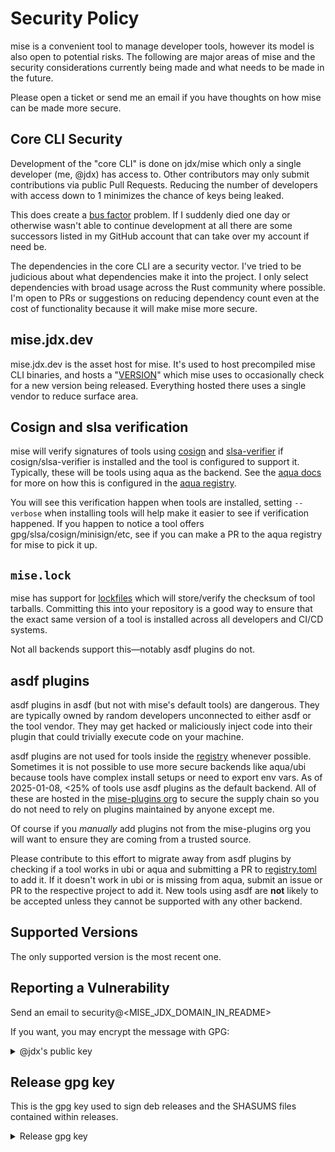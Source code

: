 # Security Policy

mise is a convenient tool to manage developer tools, however its model is also open to potential risks. The following
are major areas of mise and the security considerations currently being made and what needs to be made in the future.

Please open a ticket or send me an email if you have thoughts on how mise can be made more secure.

## Core CLI Security

Development of the "core CLI" is done on jdx/mise which only a single developer (me, @jdx) has access to.
Other contributors may only submit contributions via public Pull Requests. Reducing the number
of developers with access down to 1 minimizes the chance of keys being leaked.

This does create a [bus factor](https://en.wikipedia.org/wiki/Bus_factor) problem. If I suddenly died one day
or otherwise wasn't able to continue development at all there are some successors listed in my GitHub account
that can take over my account if need be.

The dependencies in the core CLI are a security vector. I've tried to be judicious about what dependencies make it into
the project. I only select dependencies with broad usage across the Rust community where possible.
I'm open to PRs or suggestions on reducing dependency count even at the cost of functionality because it will make
mise more secure.

## mise.jdx.dev

mise.jdx.dev is the asset host for mise. It's used to host precompiled mise CLI binaries, and hosts a "[VERSION](https://mise.jdx.dev/VERSION)"
which mise uses to occasionally check for a new version being released. Everything hosted there uses a single
vendor to reduce surface area.

## Cosign and slsa verification

mise will verify signatures of tools using [cosign](https://docs.sigstore.dev/) and [slsa-verifier](https://github.com/slsa-framework/slsa-verifier)
if cosign/slsa-verifier is installed and the tool is configured to support it. Typically, these will be tools using aqua as the backend.
See the [aqua docs](https://aquaproj.github.io/docs/reference/security/cosign-slsa) for more on how this is
configured in the [aqua registry](https://github.com/aquaproj/aqua-registry).

You will see this verification happen when tools are installed, setting `--verbose` when installing tools will help
make it easier to see if verification happened. If you happen to notice a tool offers gpg/slsa/cosign/minisign/etc, see if you can
make a PR to the aqua registry for mise to pick it up.

## `mise.lock`

mise has support for [lockfiles](https://mise.jdx.dev/configuration/settings.html#lockfile) which will
store/verify the checksum of tool tarballs. Committing this into your repository is a good way to ensure
that the exact same version of a tool is installed across all developers and CI/CD systems.

Not all backends support this—notably asdf plugins do not.

## asdf plugins

asdf plugins in asdf (but not with mise's default tools) are dangerous. They are typically owned by random developers
unconnected to either asdf or the tool vendor. They may get hacked or maliciously inject code into
their plugin that could trivially execute code on your machine.

asdf plugins are not used for tools inside the [registry](https://github.com/jdx/mise/blob/main/registry.toml) whenever possible.
Sometimes it is not possible to use more secure backends like aqua/ubi because tools have complex install
setups or need to export env vars. As of 2025-01-08, <25% of tools use asdf plugins as the default backend.
All of these are hosted in the [mise-plugins org](https://github.com/mise-plugins) to secure the supply
chain so you do not need to rely on plugins maintained by anyone except me.

Of course if you _manually_ add plugins not from the mise-plugins org you will want to ensure they
are coming from a trusted source.

Please contribute to this effort to migrate away from asdf plugins by checking if a tool works in ubi or aqua and submitting a PR to
[registry.toml](https://github.com/jdx/mise/blob/main/registry.toml) to add it. If it doesn't work
in ubi or is missing from aqua, submit an issue or PR to the respective project to add it. New tools
using asdf are **not** likely to be accepted unless they cannot be supported with any other backend.

## Supported Versions

The only supported version is the most recent one.

## Reporting a Vulnerability

Send an email to security@<MISE_JDX_DOMAIN_IN_README>

If you want, you may encrypt the message with GPG:

<details>
  <summary>@jdx's public key</summary>

```
-----BEGIN PGP PUBLIC KEY BLOCK-----

mQINBGQfPjUBEADAtjLxcoJlHYNwvN8xYEai/waWZpnKvNWP86kYuX5xqb/GR1wZ
TQ4usQPcpTj60XQaF3jUwtW8/1PH/gQv0516qAIlqHVvvMyGD/u2iwr+U8JtIGWf
B87mL2aMvg6GqXoR3dgCtYkHd839Z0wVFOvgkzWdx3jOWE73KQpN0PeunBNsCw/K
4wR/gEBNfiAbi0i3RIbpSKHTtRZ1e/1+1o2jxz48a/IdCzFzN9zOplfhASo0C/AB
PSjlFnvlB5jjWqyGln6ycunEn0dhdzi7f1MdfNmj19tqqQYKYIy3AOFiRNqKLlWo
dOPTJMYdCD8CkLh5GTOWq0xZZ/s5bHiw2KuQxyZsm2eo4MH7pOEHuH1yFjyrbli7
/8/iLfaGx89aK7Krt+dd60XMPQh8rGjClVdC8GQS8XMjerjdk5g22dd7s5n7shGm
gZalidw3CFppO2po1YR8yNc5UJz7gzGCZsQfyC1Ao376BFM/cXlnje6RG2Unsy8O
uKE2O5vFOmppoWmaM5KcCFLa7NP2Wu8Y8CaoDZaBZeGFHffvxSKh/J69ECVvTM91
Xn8B0COiiqkYKpqNf+KgGXzQvj3ABKG0Q27T5VUHW3F1jdPKjbMmdbqorRDr7v0a
PZSwqrlTenZVCVdEsRHsHevIZ6+neZ3hHEk66EtaG45Qkna2EahhS+IPGQARAQAB
tCBKZWZmcmV5IERpY2tleSA8Z3BnQGpkeGNvZGUuY29tPokCVAQTAQgAPhYhBDFB
ttCiFJlyWolR/FCs4PPr5+BHBQJkHz41AhsDBQkHhh9cBQsJCAcCBhUKCQgLAgQW
AgMBAh4BAheAAAoJEFCs4PPr5+BHUsIP/0AL/lTNZ22yynIE7EXwWsLTolrNHiaz
79s/MH04i1IazkElvY7MVL0iTqozYnSaEJ7BhtNPUkoCX79cLHKv/nD9CJF8qwcK
GgYCirXGEol30P1s2K2c1Rr4wcul+SamQ2vHrBes+/0ksuvK9yAZV6y8nWCukO4Z
5B4DVHuvQ0UmJ6tWf53sFpRnLWB+8VB1n931uZXeHjxo2s5/x3E2FknH6/l8/+Ey
d9T44RzlOwkZYTrw08O1PLLNGkOxdD3sGi7Q/JSPHmlhBBqpnqxT4wOFJQnluJji
ed4qlB4oXa2CM2VkbSdmQ6ls67Qju0/LKsYwd7QNpo/fODXR3MLIQDUo9ZzKmvgB
r9L2BQDz4vOKdYSm2MLyGsB6W9GsVHVjnGnZWhiKOOH1jxnI2y6btJZNQYemMtLo
Y7DlTogRaq1h62WHkm3cbPqXYpfEBH9AJRAZgyUbc703BJfr5i8epoRajP/jxTVi
PtIak2/kJu6adxJ+nutz+1ycc8XBlfAnSTj87wKXM0nsboK3Kyd5cZ2m7CFF7tIY
y/Ti7jVbVNMH6OugoCLYXnINIW3QFBKhM7/uouukN3ww5zJ58w0mqkySzxiY4jr8
OOLW9oARmq4gvevRmnd97hmmu1h0A3TPOzbr97zF8xCjKkf04IpdfMPEccNg1jWK
QEqn+1m3XNdDuQINBGQfPjUBEACu7zv4/gNxUDCwbnkkK7wQL3sX7yZKkhGZgpXR
H9h+mAf/DlhKo8yqJiR0C6z+QcsSM1a3RvHHBdRnsun/jEzScP2o5ShQKLCq68qb
JlSh/FSQQTYTEjC/t4ccMLIYbsccJd+Xg9cRuqGN/jE/SWNwUGrf2FuKQQkTTcrN
tiHwXHLxUlIHYckyKq4UggL8icaONSpwAWLEwi0u2muMMZHzFnHT33W8+iFHmjCd
osHZaArWXiQlYQFeoxvnT2hkUK/uQC7ZANup4ebuQr4ZLgo7kWUOKlwpucNFscFy
oIVuNeVYq0ijz1urNMnzGF6Pz0SVjr91lyHGmAdODpYz6vZZ5ipDDrXXDHTyET5c
j8zUYkbbtxEaE0+MpAN8wrtxmtXt3QMV4MfncJzvKmhFcaRFjvgG+PtC4cxVsmLK
BD9WKxni0e1jcWPtoRw5LvAinqgTzCF4iw9rUwITWBVg+T2d6kTokTW7J2mrGNSp
WiE/Gq2+3kzs0BOIPc9h2tzTkhHbsZz9ZTFXLzutxKzfamBVGr0B7MR9wnOyVgQW
cohmCEhcEIgKiPnmcobXiWE/NpvbtyE7KBVXVFEDvIdpWUf9OaUZNau5gwg6MJRF
zdWLj2Y7LYK1NbmJWrzg8V3KeBCMxKlVS463DPWMQzfmpMYYravpW1gkekXqxMP6
gBvRfwARAQABiQI8BBgBCAAmFiEEMUG20KIUmXJaiVH8UKzg8+vn4EcFAmQfPjUC
GwwFCQeGH1wACgkQUKzg8+vn4EdAbxAAr4SMo8VvAhFlJd/WQlifgREj0On6UFee
YCKNA8/1cJnXCxb+kQJXLCcYBHGq07NV9OkzCZBLiGM13f0DF/YfcDbUq1ISivoo
JwTUII48Q1aQseWc3JxkgLPi9CjxE48ynEeFi582Bsz0auzUGk1dbVfJbbpDKd83
/vZImxN+sfa9no/7l5wsNVIOhPSQrv3BDjMAuqkUIZHNYsp6i3Fo4cj7e6qy4HpG
XaUnyTsivI2ifr3AYgbg6sgcXmgi0WRipnrX9D99usXfNxi5PNEI3mJF8Tq8bOjy
JDZd5duJ2Or4yH/LrAOmrCQxC5nNmsHm2uGHRcab4lUDMoPWkDFOzbtY/iAJtQGZ
Vg9o7cVhAXFSgHzSwC8bjGwPwNdmL719wzAvpOB0qmeHo5oqrKcCyz7qgryYvOhH
ZjHmfc++FDuQGhYv8yNAMpPkg2ZfZSD7AM0KigNp0bsOYPhM6n0EqCzoX5SjzSp3
v+asbUPbVC5G7/YbkNhyohf9iNXqyMrWnYL86LnXIMTi6Sto01BLfRs0QiqztahQ
JuSHoeBpoXY/yMoHYQCd/O7D12Ha5XDdYfXP0Yf9glS+r+YaVYXxcJ6O/DfV6QEk
MFPobhR7zlCShd7TdY1a41uxTGB+Wmn4DO0s/wzSgdgxIzG+TM1X47owe7l5RiI1
1wxfuzN2+ao=
=/CHf
-----END PGP PUBLIC KEY BLOCK-----

```

</details>

## Release gpg key

This is the gpg key used to sign deb releases and the SHASUMS files
contained within releases.

<details>
  <summary>Release gpg key</summary>

```
-----BEGIN PGP PUBLIC KEY BLOCK-----
mQINBGWUNRYBEAC1Sz9QTV039Kxez3Olzf0bLPKFjyRovwx1sTCUZUfkYid9qlSw
4VyWb5M51Og3mSwwD+p55aMMESapqIAer16Mh+rVy2TfYcQ42HfYjoDrgrBlV8Cw
FutPowt7FpdmUEH4I4ax4fE4gvlHzRXksHQHqDNFcBxSKGnwakknLEOQqW0FEIMH
BJSPyFTOp8tPqvOXlYXWuL1Kk4dc0MQujk5NbKznWP4VSTBEJgamTDlOg9FEYBQq
H/zSN7X8X2GBA+D9LqHX+ZBzlvQen2LSD4nl4EhKNOZy7C/bfaOKt4olxhGSrw9+
d7s/LfqmgjN508Wnzih3PS8VwvfDI04ch0s0SDUfYh8z8atEddc9mXCv9/YSNtl3
/QAHIEX4E5arqY7OYlRyazR7otCihPeL5rjTSfhw/g1In6IfZsY+CmobvCuBQj9B
SDJQR+mOawV4T758oDkOtbg1Got0vXGog9yXKulYgzC6/8eX7rcXIsK7qdQTrjy5
N/vwjevcZB2Y7rpD+9GZzMj112W9X6eFDxMrV+Os6DsS7FRPtCzUlm8Yth/BQoSr
Fx90eBTSxCeEtpDDnpUtcYX0jTJHChenoxNnTTCeQVdtcJPcZL8Kf5yVq/JFu/07
ZD4LlvPIzpI1myjQyDlXWdsn/N10xDEFl067dkpLvF01fayI7A2UbUOl9QARAQAB
tCRtaXNlIHJlbGVhc2VzIDxyZWxlYXNlQG1pc2UuamR4LmRldj6JAlQEEwEIAD4W
IQQkhT7J9lXOgLSObDqLgcnRdBOgbQUCZZQ1FgIbAwUJB4YfbAULCQgHAgYVCgkI
CwIEFgIDAQIeAQIXgAAKCRCLgcnRdBOgbSpGEACYUWzLT0rJU+BB4K8qF80l5GCz
pffI2CkTVgmrdIVIlDnKFjNYFDd3RJsFx5oK77cnyHzKhQzZ0vsm9Q7EGgTMPC7t
2m2dNMo8t8YGMveUO9JNhr5GE9OuXGWkxW0FC5lOkkzR1CqsqBAGRa/962t6TAdI
WjxB0U/Dw/CI7Mx59hRDi4em7Fal366DkBw2didyz8xnRatCsBuua+tgIklAawfl
y4kVO99ezGveFElAizns1h7GwANyw5OSQWRDiqXuqnsvC3jMC35aYJmbyBDYgzdD
MQke/uxqvvAWLmmZLEO66urkvDPcgVtC1RJyLVqLSybq6eyBgCs7GwPugKq+T9Gx
cW/LPodyWzCqXSua1yC/JXAivbcHOyO//hhwNVtaSSfkV6jqQJwiXizFSFiEvhRj
tD8tWo2Ivq4j/77J8gpWw0ca/PUPu5hSSSSp/HH89/8S/o67IeqK5t9EpiIBF0j8
ilX2k0veGA1bOgHuMoB6HYOSlEObhDcCqqNcrRPYBhWH2V2U6u4iQptahOTRGO0d
TU+oLDAo+bwB8Xo8ZTEm3QaZVhK/FWzJLVj2lxQodAf0NRbu2JtMdNnovLjI8Czm
/7N/0rvtcWOu2fCKE5NtEgVZzN4GC1KNSnc4M1ml6KyRDI+/ooIdUiKKfkqmSeih
XHj/dpbh3RKIaDuzErkCDQRllDUWARAAxZLN856RxZH4FbPQDZZQn/TgGfrLZehu
g1M5DyEP5UNj2r+/l2dWybWzkE7jVK2sbaqHeGUuH18e0jpWIWCNHg0Y4aqZc8HK
/Sgn7APWzNOSbl2ZAjXwoEtKpP7RyOSPr+1f3t1S5qy0DjdGCeCbnnQ2Ju5//lR5
N2QdiuM+XtBW7oW0g5qkmsonCLpjqrAaQwnHJUw5TUTlQODz3OX6ZG1gIksI4kdw
wmTGqzpxDx58gfptYHQ+U55k4qUDG4d7XGOo4KAiJ990s+W3D+O6I//z7eKQMfbC
30+K/sizvi46QICuj44BtCA9fy6h9fRiK1f0gDqBopUNR9QHIP5RPvQtVjAtaYFl
AD5ZWcnFyrF79dzCC/SbGtAwi249UdCbuVwTH1U+csjkp11K0KMzcD60RQXEKi0U
ISF4STqsPyN0Dp08M6qS8i5334f4AZN61piFkrxDiEsvGE11WsWDDXzkvNNGLN1f
pG+O58pBHbAVsUxDmuUrbHXAtXhxiXsqU1PA9l6QZnB0qe6/i2EjCXM+/0eF2jfP
dfRGCJEb9SdBR2fBZufbE7ytCBwTSNpN7h5GyMPCIq4vLluEQVRm3izwU5RMrvj6
BaNgE9gnCspmRmpVABodRbzAflBrGb4Bole5iUwT7puB1J87rkxe+8m6XcJFAGJN
iX0CLLUEKHkAEQEAAYkCPAQYAQgAJhYhBCSFPsn2Vc6AtI5sOouBydF0E6BtBQJl
lDUWAhsMBQkHhh9sAAoJEIuBydF0E6BtoV4P/193pUjxgyojg0G2ELaxrBqtKAVN
g1FJABox/C2Lx334W1UyoMiSFkMIdky6xl8zzz3HciQHVeGzRvW//eM810LxLkVK
WNkVoTgyJV5Voo+TmXyfjaghFQqygCv/MboTcRE3mJh2P0ND+aEJKaXs/2l5suyB
lq/yOWPFYxR5DhVpQLfuctTUAoxQsi6gYu1b7h3d4x22RFo3RL4g/fDvNGIeDpmQ
BEOfUDrHfoFt5jZiYmW9E+yrP4hMeV4ujiIb3a0iSx0u4NBGHmGVg+QQ6E6knF6w
iz4LPL6Ze/F8eg7b9gvqeDMh7sJ0eJIkBKly/0OUKWedH+FSZASdTK183QuPB3x3
sgna2IHECprmdWPWdnGet+8cbQB5R59Qs8WgV9k2JOzUOjzKkl5mQv2uHcSRGGze
8Uosc4bAr0dDtCUsIY6w8E7lq2V75EV/BWtbyySWjt1ZXHsykNh1QBUZw7e/krBZ
j4Mt0KoL2YxkI4qnqoVAEqd20Rxvisd+RyeA7L3AnxGlaPVj7iibu4XW9P5stUom
jLQEDnl7ewfTeBbeIH7+EXuTGZttnKN7BOestODBGsD1r7zTKrJfL+MvGO4rG9KT
9/Q4udpmXDdm4Lze+xm7bLfl3wkXpLLoVs2fndegkj/sSBL2IbhtMjOerEbafK6K
S1GIqgTqW7TRaQRg
=yIM2
-----END PGP PUBLIC KEY BLOCK-----
```

</details>
